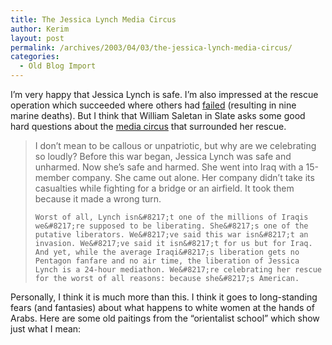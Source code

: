 ```yaml
---
title: The Jessica Lynch Media Circus
author: Kerim
layout: post
permalink: /archives/2003/04/03/the-jessica-lynch-media-circus/
categories:
  - Old Blog Import
---
```

I&#8217;m very happy that Jessica Lynch is safe. I&#8217;m also impressed at the rescue operation which succeeded where others had <a href="http://www.borderlandnews.com/war/stories/20030331-94562.shtml" onclick="_gaq.push(['_trackEvent', 'outbound-article', 'http://www.borderlandnews.com/war/stories/20030331-94562.shtml', 'failed']);" >failed</a> (resulting in nine marine deaths). But I think that William Saletan in Slate asks some good hard questions about the <a href="http://slate.msn.com/id/2080889/" onclick="_gaq.push(['_trackEvent', 'outbound-article', 'http://slate.msn.com/id/2080889/', 'media circus']);" >media circus</a> that surrounded her rescue.


>   I don&#8217;t mean to be callous or unpatriotic, but why are we celebrating so loudly? Before this war began, Jessica Lynch was safe and unharmed. Now she&#8217;s safe and harmed. She went into Iraq with a 15-member company. She came out alone. Her company didn&#8217;t take its casualties while fighting for a bridge or an airfield. It took them because it made a wrong turn. 
>   
>   
>     Worst of all, Lynch isn&#8217;t one of the millions of Iraqis we&#8217;re supposed to be liberating. She&#8217;s one of the putative liberators. We&#8217;ve said this war isn&#8217;t an invasion. We&#8217;ve said it isn&#8217;t for us but for Iraq. And yet, while the average Iraqi&#8217;s liberation gets no Pentagon fanfare and no air time, the liberation of Jessica Lynch is a 24-hour mediathon. We&#8217;re celebrating her rescue for the worst of all reasons: because she&#8217;s American.
>   


Personally, I think it is much more than this. I think it goes to long-standing fears (and fantasies) about what happens to white women at the hands of Arabs. Here are some old paitings from the &#8220;orientalist school&#8221; which show just what I mean:

